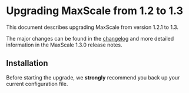 # Upgrading MaxScale from 1.2 to 1.3

This document describes upgrading MaxScale from version 1.2.1 to 1.3.

The major changes can be found in the [changelog](../Changelog.md) and more
detailed information in the MaxScale 1.3.0 release notes.

## Installation

Before starting the upgrade, we **strongly** recommend you back up your current
configuration file.
